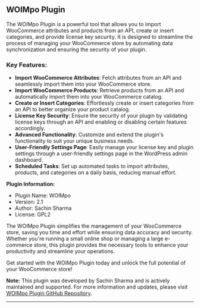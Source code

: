 ## WOIMpo Plugin

The WOIMpo Plugin is a powerful tool that allows you to import WooCommerce attributes and products from an API, create or insert categories, and provide license key security. It is designed to streamline the process of managing your WooCommerce store by automating data synchronization and ensuring the security of your plugin.

### Key Features:

- **Import WooCommerce Attributes**: Fetch attributes from an API and seamlessly import them into your WooCommerce store.
- **Import WooCommerce Products**: Retrieve products from an API and automatically import them into your WooCommerce catalog.
- **Create or Insert Categories**: Effortlessly create or insert categories from an API to better organize your product catalog.
- **License Key Security**: Ensure the security of your plugin by validating license keys through an API and enabling or disabling certain features accordingly.
- **Advanced Functionality**: Customize and extend the plugin's functionality to suit your unique business needs.
- **User-Friendly Settings Page**: Easily manage your license key and plugin settings through a user-friendly settings page in the WordPress admin dashboard.
- **Scheduled Tasks**: Set up automated tasks to import attributes, products, and categories on a daily basis, reducing manual effort.

**Plugin Information:**
- Plugin Name: WOIMpo
- Version: 2.1
- Author: Sachin Sharma
- License: GPL2

The WOIMpo Plugin simplifies the management of your WooCommerce store, saving you time and effort while ensuring data accuracy and security. Whether you're running a small online shop or managing a large e-commerce store, this plugin provides the necessary tools to enhance your productivity and streamline your operations.

Get started with the WOIMpo Plugin today and unlock the full potential of your WooCommerce store!

**Note:** This plugin was developed by Sachin Sharma and is actively maintained and supported. For more information and updates, please visit [WOIMpo Plugin GitHub Repository](https://github.com/DEVNINJASACHIN/https-github.com-devninjasachin-woimpo-plugin).

---
